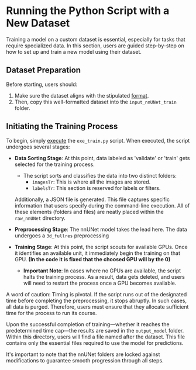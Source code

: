 # Running the Python Script with a New Dataset

Training a model on a custom dataset is essential, especially for tasks that require specialized data. In this section, users are guided step-by-step on how to set up and train a new model using their dataset.

## Dataset Preparation

Before starting, users should:

1. Make sure the dataset aligns with the stipulated [format](dataset_format.md).
2. Then, copy this well-formatted dataset into the `input_nnUNet_train` folder.

## Initiating the Training Process

To begin, simply [execute](training.md#command-execution) the `exe_train.py` script. When executed, the script undergoes several stages:

- **Data Sorting Stage**: At this point, data labeled as 'validate' or 'train' gets selected for the training process.
  
  - The script sorts and classifies the data into two distinct folders: 
    - `imagesTr`: This is where all the images are stored.
    - `labelsTr`: This section is reserved for labels or filters.
  
  Additionally, a JSON file is generated. This file captures specific information that users specify during the command-line execution. All of these elements (folders and files) are neatly placed within the `raw_nnUNet` directory.

- **Preprocessing Stage**: The nnUNet model takes the lead here. The data undergoes a `3d_fullres` preprocessing
  
- **Training Stage**: At this point, the script scouts for available GPUs. Once it identifies an available unit, it immediately begin the training on that GPU. **(In the code it is fixed that the choosed GPU will by the 0)**
  - **Important Note**: In cases where no GPUs are available, the script halts the training process. As a result, data gets deleted, and users will need to restart the process once a GPU becomes available.

A word of caution: Timing is pivotal. If the script runs out of the designated time before completing the preprocessing, it stops abruptly. In such cases, all data is purged. Therefore, users must ensure that they allocate sufficient time for the process to run its course.

Upon the successful completion of training—whether it reaches the predetermined time cap—the results are saved in the `output_model` folder. Within this directory, users will find a file named after the dataset. This file contains only the essential files required to use the model for predictions.

It's important to note that the nnUNet folders are locked against modifications to guarantee smooth progression through all steps.

